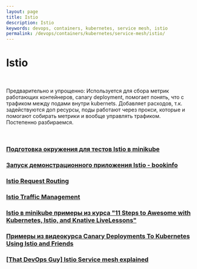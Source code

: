```yaml
---
layout: page
title: Istio
description: Istio
keywords: devops, containers, kubernetes, service mesh, istio
permalink: /devops/containers/kubernetes/service-mesh/istio/
---
```


# Istio

<br/>

Предварительно и упрощенно: Используется для сбора метрик работающих контейнеров, canary deployment, помогает понять, что с трафиком между подами внутри kubernets. Добавляет расходов, т.к. задействуются доп ресурсы, поды работают через прокси, которые и помогают собирать метрики и вообще управлять трафиком. Постепенно разбираемся.

<br/>

### [Подготовка окружения для тестов Istio в minikube](//gitops.ru/containers/kubernetes/tools/service-mesh/istio/setup/)

### [Запуск демонстрационного приложения Istio - bookinfo](//gitops.ru/containers/kubernetes/tools/service-mesh/istio/bookinfo/)

### [Istio Request Routing](/devops/containers/kubernetes/service-mesh/istio/request-routing/)

### [Istio Traffic Management](/devops/containers/kubernetes/service-mesh/istio/traffic-management/)

### [Istio в minikube примеры из курса "11 Steps to Awesome with Kubernetes, Istio, and Knative LiveLessons"](/devops/containers/kubernetes/service-mesh/istio/minikube/11-steps-to-awesome-with-kubernetes/)

### [Примеры из видеокурса Canary Deployments To Kubernetes Using Istio and Friends](/devops/containers/kubernetes/service-mesh/istio/canary-deployments/)

### [[That DevOps Guy] Istio Service mesh explained](/devops/containers/kubernetes/service-mesh/istio/istio-service-mesh-explained/)
